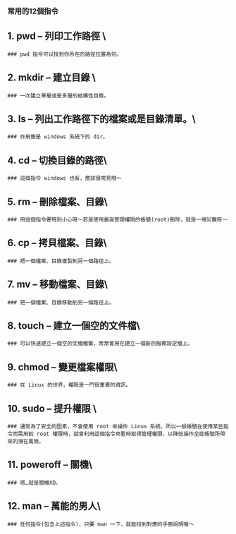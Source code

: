 ### 常用的12個指令
## 1. pwd – 列印工作路徑 \
    ### pwd 指令可以找到你所在的路徑位置為何。
## 2. mkdir – 建立目錄 \
    ### 一次建立單層或是多層的結構性目錄。
## 3. ls – 列出工作路徑下的檔案或是目錄清單。\
    ### 作用像是 windows 系統下的 dir。
## 4. cd – 切換目錄的路徑\
    ### 這個指令 windows 也有，應該很常見哦～
## 5. rm – 刪除檔案、目錄\
    ### 用這個指令要特別小心呀～若是使用最高管理權限的帳號(root)刪除，就是一場災難呀～
## 6. cp – 拷貝檔案、目錄\
    ### 把一個檔案、目錄複製到另一個路徑上。
## 7. mv – 移動檔案、目錄\
    ### 把一個檔案、目錄移動到另一個路徑上。
## 8. touch – 建立一個空的文件檔\
    ### 可以快速建立一個空的文檔檔案，常常會用在建立一個新的服務設定檔上。
## 9. chmod – 變更檔案權限\
    ### 在 Linux 的世界，權限是一門很重要的資訊。
## 10. sudo – 提升權限 \
    ### 通常為了安全的因素，不會使用 root 來操作 Linux 系統，所以一般帳號在使用某些指令而需用到 root 權限時，就會利用這個指令來暫時取得管理權限，以降低操作全能帳號所帶來的潛在風險。
## 11. poweroff – 關機\
    ### 嗯…就是關機XD。
## 12. man – 萬能的男人\
    ### 任何指令(包含上述指令)，只要 man 一下，就能找到對應的手冊說明哦～

